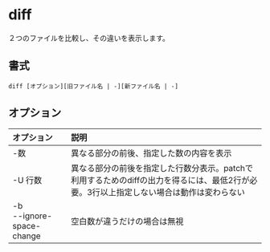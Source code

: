 # diff

２つのファイルを比較し、その違いを表示します。

## 書式

```
diff [オプション][旧ファイル名 | -][新ファイル名 | -]
```

## オプション

|オプション|説明|
|:--|:--|
|-数|異なる部分の前後、指定した数の内容を表示|
|-U 行数|異なる部分の前後を指定した行数分表示。patchで利用するためのdiffの出力を得るには、最低2行が必要。3行以上指定しない場合は動作は変わらない|
|-b<br> --ignore-space-change|空白数が違うだけの場合は無視|
